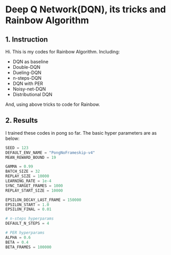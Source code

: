 # Deep Q Network(DQN), its tricks and Rainbow Algorithm

## 1. Instruction

Hi. This is my codes for Rainbow Algorithm. Including:

- DQN as baseline
- Double-DQN
- Dueling-DQN
- n-steps-DQN
- DQN with PER
- Noisy-net-DQN
- Distributional DQN

And, using above tricks to code for Rainbow.

## 2. Results

I trained these codes in pong so far. The basic hyper parameters are as below:

```python
SEED = 123
DEFAULT_ENV_NAME = "PongNoFrameskip-v4"
MEAN_REWARD_BOUND = 19

GAMMA = 0.99
BATCH_SIZE = 32
REPLAY_SIZE = 10000
LEARNING_RATE = 1e-4
SYNC_TARGET_FRAMES = 1000
REPLAY_START_SIZE = 10000

EPSILON_DECAY_LAST_FRAME = 150000
EPSILON_START = 1.0
EPSILON_FINAL = 0.01

# n-steps hyperparams
DEFAULT_N_STEPS = 4

# PER hyperparams
ALPHA = 0.6
BETA = 0.4
BETA_FRAMES = 100000

```

